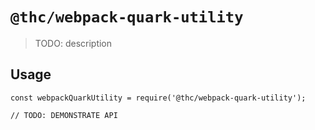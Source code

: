 # `@thc/webpack-quark-utility`

> TODO: description

## Usage

```
const webpackQuarkUtility = require('@thc/webpack-quark-utility');

// TODO: DEMONSTRATE API
```
